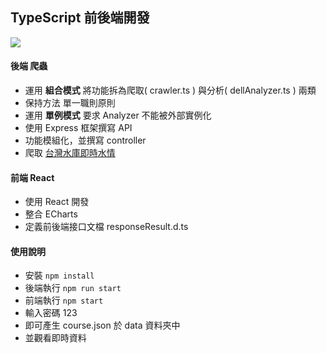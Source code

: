 ## TypeScript 前後端開發
![](https://i.imgur.com/wNT831c.png)
#### 後端 爬蟲
- 運用 **組合模式** 將功能拆為爬取( crawler.ts ) 與分析( dellAnalyzer.ts ) 兩類
- 保持方法 單一職則原則
- 運用 **單例模式** 要求 Analyzer 不能被外部實例化
- 使用 Express 框架撰寫 API
- 功能模組化，並撰寫 controller
- 爬取 [台灣水庫即時水情](https://water.taiwanstat.com/) 
#### 前端 React
- 使用 React 開發
- 整合 ECharts 
- 定義前後端接口文檔 responseResult.d.ts
#### 使用說明
- 安裝 `npm install`
- 後端執行 `npm run start`
- 前端執行 `npm start`
- 輸入密碼 123
- 即可產生 course.json 於 data 資料夾中
- 並觀看即時資料

